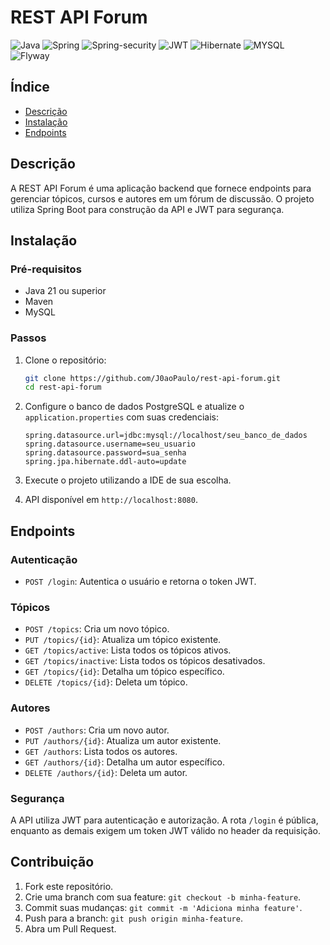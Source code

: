 # REST API Forum

![Java](https://img.shields.io/badge/java-%23ED8B00.svg?style=for-the-badge&logo=openjdk&logoColor=white)
![Spring](https://img.shields.io/badge/Spring_Boot-F2F4F9?style=for-the-badge&logo=spring-boot)
![Spring-security](https://img.shields.io/badge/Spring_Security-6DB50F?style=for-the-badge&logo=Spring-Security&logoColor=white)
![JWT](https://img.shields.io/badge/JSON%20Web%20Tokens-46317c.svg?style=for-the-badge&logo=JSON-Web-Tokens&logoColor=white)
![Hibernate](https://img.shields.io/badge/Hibernate-59666C?style=for-the-badge&logo=Hibernate&logoColor=white)
![MYSQL](https://img.shields.io/badge/MySQL-005C84?style=for-the-badge&logo=mysql&logoColor=white)
![Flyway](https://img.shields.io/badge/Flyway-CC0200.svg?style=for-the-badge&logo=Flyway&logoColor=white)

## Índice

- [Descrição](#descrição)
- [Instalação](#instalação)
- [Endpoints](#endpoints)


## Descrição

A REST API Forum é uma aplicação backend que fornece endpoints para gerenciar tópicos, 
cursos e autores em um fórum de discussão. O projeto utiliza Spring Boot para construção da API e JWT para segurança.

## Instalação

### Pré-requisitos

- Java 21 ou superior
- Maven
- MySQL

### Passos

1. Clone o repositório:

    ```bash
    git clone https://github.com/J0aoPaulo/rest-api-forum.git
    cd rest-api-forum
    ```

2. Configure o banco de dados PostgreSQL e atualize o `application.properties` com suas credenciais:

    ```properties
    spring.datasource.url=jdbc:mysql://localhost/seu_banco_de_dados
    spring.datasource.username=seu_usuario
    spring.datasource.password=sua_senha
    spring.jpa.hibernate.ddl-auto=update
    ```

3. Execute o projeto utilizando a IDE de sua escolha.

4. API disponível em `http://localhost:8080`.

## Endpoints

### Autenticação

- `POST /login`: Autentica o usuário e retorna o token JWT.

### Tópicos

- `POST /topics`: Cria um novo tópico.
- `PUT /topics/{id}`: Atualiza um tópico existente.
- `GET /topics/active`: Lista todos os tópicos ativos.
- `GET /topics/inactive`: Lista todos os tópicos desativados.
- `GET /topics/{id}`: Detalha um tópico específico.
- `DELETE /topics/{id}`: Deleta um tópico.

### Autores

- `POST /authors`: Cria um novo autor.
- `PUT /authors/{id}`: Atualiza um autor existente.
- `GET /authors`: Lista todos os autores.
- `GET /authors/{id}`: Detalha um autor específico.
- `DELETE /authors/{id}`: Deleta um autor.

### Segurança

A API utiliza JWT para autenticação e autorização. A rota `/login` é pública, 
enquanto as demais exigem um token JWT válido no header da requisição.

## Contribuição

1. Fork este repositório.
2. Crie uma branch com sua feature: `git checkout -b minha-feature`.
3. Commit suas mudanças: `git commit -m 'Adiciona minha feature'`.
4. Push para a branch: `git push origin minha-feature`.
5. Abra um Pull Request.